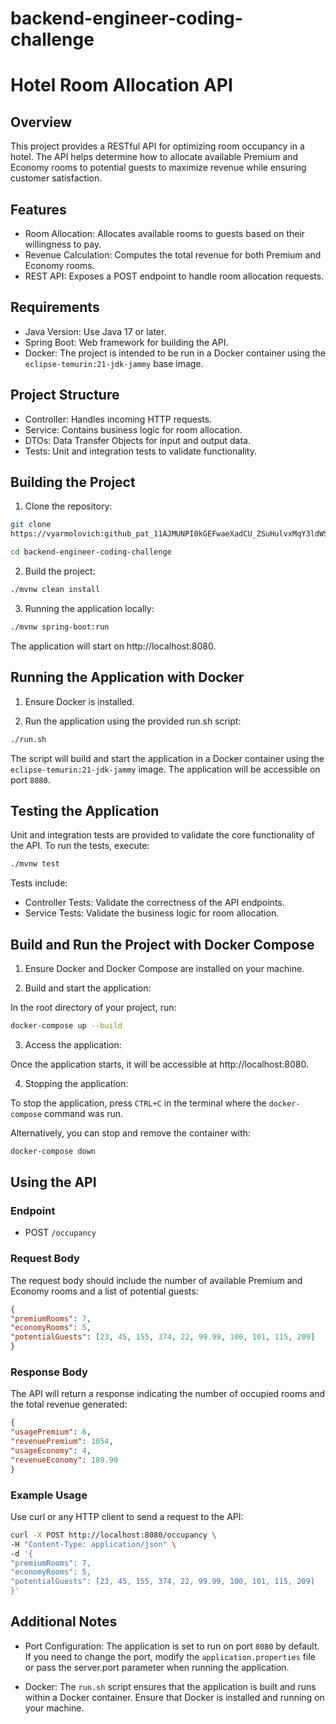 # backend-engineer-coding-challenge

# Hotel Room Allocation API
## Overview
This project provides a RESTful API for optimizing room occupancy in a hotel. The API helps determine how to allocate available Premium and Economy rooms to potential guests to maximize revenue while ensuring customer satisfaction.

## Features
* Room Allocation: Allocates available rooms to guests based on their willingness to pay.
* Revenue Calculation: Computes the total revenue for both Premium and Economy rooms.
* REST API: Exposes a POST endpoint to handle room allocation requests.

## Requirements
* Java Version: Use Java 17 or later.
* Spring Boot: Web framework for building the API.
* Docker: The project is intended to be run in a Docker container using the `eclipse-temurin:21-jdk-jammy` base image.

## Project Structure
* Controller: Handles incoming HTTP requests.
* Service: Contains business logic for room allocation.
* DTOs: Data Transfer Objects for input and output data.
* Tests: Unit and integration tests to validate functionality.

## Building the Project

1. Clone the repository:

```bash
git clone 
https://vyarmolovich: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@github.com/vyarmolovich/backend-engineer-coding-challenge.git

cd backend-engineer-coding-challenge
```

2. Build the project:

```bash
./mvnw clean install
```

3. Running the application locally:

```bash
./mvnw spring-boot:run
```
The application will start on http://localhost:8080.

## Running the Application with Docker
1. Ensure Docker is installed.

2. Run the application using the provided run.sh script:

```bash
./run.sh
```

The script will build and start the application in a Docker container using the `eclipse-temurin:21-jdk-jammy` image. The application will be accessible on port `8080`.

## Testing the Application
Unit and integration tests are provided to validate the core functionality of the API. To run the tests, execute:

```bash
./mvnw test
```

Tests include:

* Controller Tests: Validate the correctness of the API endpoints.
* Service Tests: Validate the business logic for room allocation.

## Build and Run the Project with Docker Compose
1. Ensure Docker and Docker Compose are installed on your machine.

2. Build and start the application:

In the root directory of your project, run:
```bash
docker-compose up --build
```

3. Access the application:

Once the application starts, it will be accessible at http://localhost:8080.

4. Stopping the application:

To stop the application, press `CTRL+C` in the terminal where the `docker-compose` command was run.

Alternatively, you can stop and remove the container with:
```bash
docker-compose down
```

## Using the API

### Endpoint
* POST ```/occupancy```

### Request Body
The request body should include the number of available Premium and Economy rooms and a list of potential guests:

```json
{
"premiumRooms": 7,
"economyRooms": 5,
"potentialGuests": [23, 45, 155, 374, 22, 99.99, 100, 101, 115, 209]
}
```

### Response Body
The API will return a response indicating the number of occupied rooms and the total revenue generated:

```json
{
"usagePremium": 6,
"revenuePremium": 1054,
"usageEconomy": 4,
"revenueEconomy": 189.99
}
```

### Example Usage
Use curl or any HTTP client to send a request to the API:

```bash
curl -X POST http://localhost:8080/occupancy \
-H "Content-Type: application/json" \
-d '{
"premiumRooms": 7,
"economyRooms": 5,
"potentialGuests": [23, 45, 155, 374, 22, 99.99, 100, 101, 115, 209]
}'
```

## Additional Notes

* Port Configuration:
  The application is set to run on port `8080` by default. If you need to change the port, modify the `application.properties` file or pass the server.port parameter when running the application.

* Docker: 
  The `run.sh` script ensures that the application is built and runs within a Docker container. Ensure that Docker is installed and running on your machine.